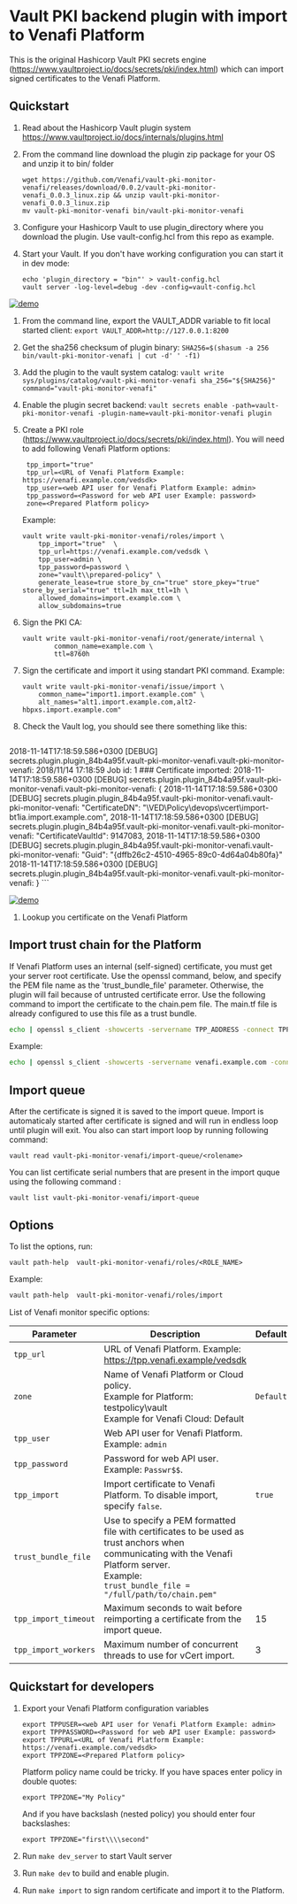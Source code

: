 # Vault PKI backend plugin with import to Venafi Platform

This is the original Hashicorp Vault PKI secrets engine (https://www.vaultproject.io/docs/secrets/pki/index.html) which can import signed certificates to the Venafi Platform.

## Quickstart

1. Read about the Hashicorp Vault plugin system https://www.vaultproject.io/docs/internals/plugins.html

1. From the command line download the plugin zip package for your OS and unzip it to bin/ folder
    ```
    wget https://github.com/Venafi/vault-pki-monitor-venafi/releases/download/0.0.2/vault-pki-monitor-venafi_0.0.3_linux.zip && unzip vault-pki-monitor-venafi_0.0.3_linux.zip
    mv vault-pki-monitor-venafi bin/vault-pki-monitor-venafi
    ```

1. Configure your Hashicorp Vault to use plugin_directory where you download the plugin. Use vault-config.hcl from this repo as example.

1. Start your Vault. If you don't have working configuration you can start it in dev mode:
    ```
    echo 'plugin_directory = "bin"' > vault-config.hcl
    vault server -log-level=debug -dev -config=vault-config.hcl
    ```

[![demo](https://asciinema.org/a/VQ1f9Xdmftz5FhtX0GP1bblSg.png)](https://asciinema.org/a/VQ1f9Xdmftz5FhtX0GP1bblSg?autoplay=1)

1.  From the command line, export the VAULT_ADDR variable to fit local started client:
    `
    export VAULT_ADDR=http://127.0.0.1:8200
    `

1. Get the sha256 checksum of plugin binary:
    `
    SHA256=$(shasum -a 256 bin/vault-pki-monitor-venafi | cut -d' ' -f1)
    `

1. Add the plugin to the vault system catalog:
    `
    vault write sys/plugins/catalog/vault-pki-monitor-venafi sha_256="${SHA256}" command="vault-pki-monitor-venafi"
    `

1. Enable the plugin secret backend:
    `
    vault secrets enable -path=vault-pki-monitor-venafi -plugin-name=vault-pki-monitor-venafi plugin
    `

1. Create a PKI role (https://www.vaultproject.io/docs/secrets/pki/index.html). You will need to add following Venafi Platform options:


		tpp_import="true"
		tpp_url=<URL of Venafi Platform Example: https://venafi.example.com/vedsdk>
		tpp_user=<web API user for Venafi Platform Example: admin>
		tpp_password=<Password for web API user Example: password>
		zone=<Prepared Platform policy>

    Example:
    ```
    vault write vault-pki-monitor-venafi/roles/import \
    	tpp_import="true"  \
    	tpp_url=https://venafi.example.com/vedsdk \
    	tpp_user=admin \
    	tpp_password=password \
    	zone="vault\\prepared-policy" \
    	generate_lease=true store_by_cn="true" store_pkey="true" store_by_serial="true" ttl=1h max_ttl=1h \
    	allowed_domains=import.example.com \
    	allow_subdomains=true
    ```

1. Sign the PKI CA:
    ```
    vault write vault-pki-monitor-venafi/root/generate/internal \
            common_name=example.com \
            ttl=8760h
    ```

1. Sign the certificate and import it using standart PKI command. Example:

    ```
    vault write vault-pki-monitor-venafi/issue/import \
        common_name="import1.import.example.com" \
        alt_names="alt1.import.example.com,alt2-hbpxs.import.example.com"
    ```

1. Check the Vault log, you should see there something like this:
    ```
2018-11-14T17:18:59.586+0300 [DEBUG] secrets.plugin.plugin_84b4a95f.vault-pki-monitor-venafi.vault-pki-monitor-venafi: 2018/11/14 17:18:59 Job id: 1 ### Certificate imported:
2018-11-14T17:18:59.586+0300 [DEBUG] secrets.plugin.plugin_84b4a95f.vault-pki-monitor-venafi.vault-pki-monitor-venafi:  {
2018-11-14T17:18:59.586+0300 [DEBUG] secrets.plugin.plugin_84b4a95f.vault-pki-monitor-venafi.vault-pki-monitor-venafi:     "CertificateDN": "\\VED\\Policy\\devops\\vcert\\import-bt1ia.import.example.com",
2018-11-14T17:18:59.586+0300 [DEBUG] secrets.plugin.plugin_84b4a95f.vault-pki-monitor-venafi.vault-pki-monitor-venafi:     "CertificateVaultId": 9147083,
2018-11-14T17:18:59.586+0300 [DEBUG] secrets.plugin.plugin_84b4a95f.vault-pki-monitor-venafi.vault-pki-monitor-venafi:     "Guid": "{dffb26c2-4510-4965-89c0-4d64a04b80fa}"
2018-11-14T17:18:59.586+0300 [DEBUG] secrets.plugin.plugin_84b4a95f.vault-pki-monitor-venafi.vault-pki-monitor-venafi: }
    ```

[![demo](https://asciinema.org/a/FrX6zj2MwbYLjop9ceIwUFNVU.png)](https://asciinema.org/a/FrX6zj2MwbYLjop9ceIwUFNVU?autoplay=1)

1. Lookup you certificate on the Venafi Platform

## Import trust chain for the Platform

If Venafi Platform uses an internal (self-signed) certificate, you must get your server root certificate.
Use the openssl command, below, and specify the PEM file name as the 'trust_bundle_file' parameter. Otherwise, the plugin will fail because of untrusted certificate error.
Use the following command to import the certificate to the chain.pem file.
The main.tf file is already configured to use this file as a trust bundle.

```bash
echo | openssl s_client -showcerts -servername TPP_ADDRESS -connect TPP_ADDRESS:TPP_PORT | openssl x509 -outform pem -out chain.pem
```

Example:

```bash
echo | openssl s_client -showcerts -servername venafi.example.com -connect venafi.example.com:5008 | openssl x509 -outform pem -out chain.pem
```

## Import queue
After the certificate is signed it is saved to the import queue. Import is automaticaly started after certificate is signed and will run in endless loop until plugin will exit.
You also can start import loop by running following command:
```
vault read vault-pki-monitor-venafi/import-queue/<rolename>
```

You can list certificate serial numbers that are present in the import quque using the following command :
```
vault list vault-pki-monitor-venafi/import-queue
```

## Options
To list the options, run:
```
vault path-help  vault-pki-monitor-venafi/roles/<ROLE_NAME>
```

Example:
```bash
vault path-help  vault-pki-monitor-venafi/roles/import
```

List of Venafi monitor specific options:

| Parameter          | Description | Default |
| ------------------ | ----------- | -------|
|`tpp_url`           |URL of Venafi Platform. Example: https://tpp.venafi.example/vedsdk||
|`zone`              |Name of Venafi Platform or Cloud policy.<br> Example for Platform: testpolicy\\vault <br> Example for Venafi Cloud: Default|`Default`|
|`tpp_user`          |Web API user for Venafi Platform. <br> Example: `admin` ||
|`tpp_password`      |Password for web API user. <br> Example: `Passwr$$`. ||
|`tpp_import`        |Import certificate to Venafi Platform. To disable import, specify `false`. |`true`|
|`trust_bundle_file` |Use to specify a PEM formatted file with certificates to be used as trust anchors when communicating with the Venafi Platform server. <br> Example: <br> `trust_bundle_file = "/full/path/to/chain.pem"` ||
|`tpp_import_timeout`|Maximum seconds to wait before reimporting a certificate from the import queue. |15|
|`tpp_import_workers`|Maximum number of concurrent threads to use for vCert import. |3|


## Quickstart for developers

1. Export your Venafi Platform configuration variables

    ```
    export TPPUSER=<web API user for Venafi Platform Example: admin>
    export TPPPASSWORD=<Password for web API user Example: password>
    export TPPURL=<URL of Venafi Platform Example: https://venafi.example.com/vedsdk>
    export TPPZONE=<Prepared Platform policy>
    ```

    Platform policy name could be tricky. If you have spaces enter policy in double quotes:
    ```
    export TPPZONE="My Policy"
    ```

    And if you have backslash (nested policy) you should enter four backslashes:
    ```
    export TPPZONE="first\\\\second"
    ```

2. Run `make dev_server` to start Vault server

3. Run `make dev` to build and enable plugin.

4. Run `make import` to sign random certificate and import it to the Platform.